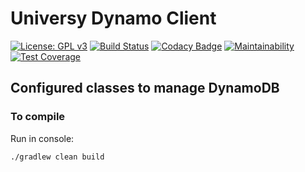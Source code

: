 # Universy Dynamo Client
[![License: GPL v3](https://img.shields.io/badge/License-GPLv3-blue.svg)](https://www.gnu.org/licenses/gpl-3.0)
[![Build Status](https://travis-ci.com/uvsy-aws-backend/java-dynamo-client.svg?branch=master)](https://travis-ci.com/uvsy-aws-backend/java-dynamo-client)
[![Codacy Badge](https://api.codacy.com/project/badge/Grade/0182db738bd341559bf0fd9f09ac856e)](https://app.codacy.com/app/info.universy/java-dynamo-client?utm_source=github.com&utm_medium=referral&utm_content=uvsy-aws-backend/java-dynamo-client&utm_campaign=Badge_Grade_Dashboard)
[![Maintainability](https://api.codeclimate.com/v1/badges/62be98d37199c8d53cbb/maintainability)](https://codeclimate.com/github/uvsy-aws-backend/java-dynamo-client/maintainability)
[![Test Coverage](https://api.codeclimate.com/v1/badges/62be98d37199c8d53cbb/test_coverage)](https://codeclimate.com/github/uvsy-aws-backend/java-dynamo-client/test_coverage)

## Configured classes to manage DynamoDB

### To compile

Run in console:

`./gradlew clean build`
 
